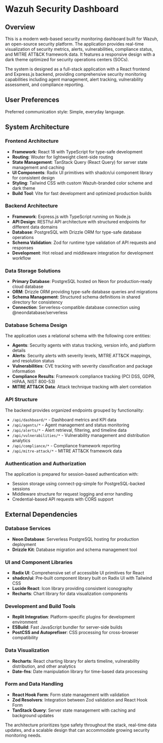 # Wazuh Security Dashboard

## Overview

This is a modern web-based security monitoring dashboard built for Wazuh, an open-source security platform. The application provides real-time visualization of security metrics, alerts, vulnerabilities, compliance status, and MITRE ATT&CK framework data. It features a responsive design with a dark theme optimized for security operations centers (SOCs).

The system is designed as a full-stack application with a React frontend and Express.js backend, providing comprehensive security monitoring capabilities including agent management, alert tracking, vulnerability assessment, and compliance reporting.

## User Preferences

Preferred communication style: Simple, everyday language.

## System Architecture

### Frontend Architecture
- **Framework**: React 18 with TypeScript for type-safe development
- **Routing**: Wouter for lightweight client-side routing
- **State Management**: TanStack Query (React Query) for server state management and caching
- **UI Components**: Radix UI primitives with shadcn/ui component library for consistent design
- **Styling**: Tailwind CSS with custom Wazuh-branded color scheme and dark theme
- **Build Tool**: Vite for fast development and optimized production builds

### Backend Architecture
- **Framework**: Express.js with TypeScript running on Node.js
- **API Design**: RESTful API architecture with structured endpoints for different data domains
- **Database**: PostgreSQL with Drizzle ORM for type-safe database operations
- **Schema Validation**: Zod for runtime type validation of API requests and responses
- **Development**: Hot reload and middleware integration for development workflow

### Data Storage Solutions
- **Primary Database**: PostgreSQL hosted on Neon for production-ready cloud database
- **ORM**: Drizzle ORM providing type-safe database queries and migrations
- **Schema Management**: Structured schema definitions in shared directory for consistency
- **Connection**: Serverless-compatible database connection using @neondatabase/serverless

### Database Schema Design
The application uses a relational schema with the following core entities:
- **Agents**: Security agents with status tracking, version info, and platform details
- **Alerts**: Security alerts with severity levels, MITRE ATT&CK mappings, and resolution status
- **Vulnerabilities**: CVE tracking with severity classification and package information
- **Compliance Results**: Framework compliance tracking (PCI DSS, GDPR, HIPAA, NIST 800-53)
- **MITRE ATT&CK Data**: Attack technique tracking with alert correlation

### API Structure
The backend provides organized endpoints grouped by functionality:
- `/api/dashboard/*` - Dashboard metrics and KPI data
- `/api/agents/*` - Agent management and status monitoring
- `/api/alerts/*` - Alert retrieval, filtering, and timeline data
- `/api/vulnerabilities/*` - Vulnerability management and distribution analytics
- `/api/compliance/*` - Compliance framework reporting
- `/api/mitre-attack/*` - MITRE ATT&CK framework data

### Authentication and Authorization
The application is prepared for session-based authentication with:
- Session storage using connect-pg-simple for PostgreSQL-backed sessions
- Middleware structure for request logging and error handling
- Credential-based API requests with CORS support

## External Dependencies

### Database Services
- **Neon Database**: Serverless PostgreSQL hosting for production deployment
- **Drizzle Kit**: Database migration and schema management tool

### UI and Component Libraries
- **Radix UI**: Comprehensive set of accessible UI primitives for React
- **shadcn/ui**: Pre-built component library built on Radix UI with Tailwind CSS
- **Lucide React**: Icon library providing consistent iconography
- **Recharts**: Chart library for data visualization components

### Development and Build Tools
- **Replit Integration**: Platform-specific plugins for development environment
- **ESBuild**: Fast JavaScript bundler for server-side builds
- **PostCSS and Autoprefixer**: CSS processing for cross-browser compatibility

### Data Visualization
- **Recharts**: React charting library for alerts timeline, vulnerability distribution, and other analytics
- **Date-fns**: Date manipulation library for time-based data processing

### Form and Data Handling
- **React Hook Form**: Form state management with validation
- **Zod Resolvers**: Integration between Zod validation and React Hook Form
- **TanStack Query**: Server state management with caching and background updates

The architecture prioritizes type safety throughout the stack, real-time data updates, and a scalable design that can accommodate growing security monitoring needs.